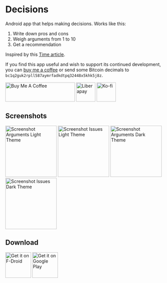 # Decisions

Android app that helps making decisions. Works like this:

1. Write down pros and cons
2. Weigh arguments from 1 to 10
3. Get a recommendation

Inspired by this [Time article][trick-for-decisions].

If you find this app useful and wish to support its continued development,
you can [buy me a coffee](https://www.buymeacoffee.com/markusfisch) or
send some Bitcoin decimals to `bc1q2guk2rpll587aymrfadkdtpq32448x5khk5j8z`.

<a href="https://www.buymeacoffee.com/markusfisch" target="_blank"><img
	src="https://cdn.buymeacoffee.com/buttons/v2/default-yellow.png"
	alt="Buy Me A Coffee"
	style="height: 60px !important;width: 217px !important;"/></a>&nbsp;<a
	href="https://liberapay.com/markusfisch/" target="_blank"><img
	src="https://liberapay.com/assets/widgets/donate.svg"
	alt="Liberapay"
	style="height: 60px !important"/></a>&nbsp;<a
	href="https://ko-fi.com/markusfisch" target="_blank"><img
	src="https://storage.ko-fi.com/cdn/brandasset/kofi_s_tag_dark.png"
	alt="Ko-fi"
	style="height: 60px !important"/></a>

## Screenshots

<img src="fastlane/metadata/android/en-US/images/phoneScreenshots/screencap-arguments-light.png"
	alt="Screenshot Arguments Light Theme" width="160"/>
<img src="fastlane/metadata/android/en-US/images/phoneScreenshots/screencap-issues-light.png"
	alt="Screenshot Issues Light Theme" width="160"/>
<img src="fastlane/metadata/android/en-US/images/phoneScreenshots/screencap-arguments-dark.png"
	alt="Screenshot Arguments Dark Theme" width="160"/>
<img src="fastlane/metadata/android/en-US/images/phoneScreenshots/screencap-issues-dark.png"
	alt="Screenshot Issues Dark Theme" width="160"/>

## Download

[<img src="https://fdroid.gitlab.io/artwork/badge/get-it-on.png"
	alt="Get it on F-Droid"
	height="80">](https://f-droid.org/packages/de.markusfisch.android.libra/)
[<img src="https://play.google.com/intl/en_us/badges/images/generic/en-play-badge.png"
	alt="Get it on Google Play"
	height="80">](https://play.google.com/store/apps/details?id=de.markusfisch.android.libra)

[trick-for-decisions]: http://time.com/3772262/billionaire-trick-for-decisions/

